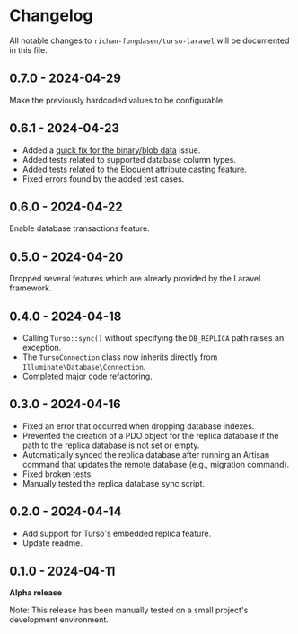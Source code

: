# Changelog

All notable changes to `richan-fongdasen/turso-laravel` will be documented in this file.

## 0.7.0 - 2024-04-29

Make the previously hardcoded values to be configurable.

## 0.6.1 - 2024-04-23

* Added a [quick fix for the binary/blob data](https://github.com/richan-fongdasen/turso-laravel/pull/4) issue.
* Added tests related to supported database column types.
* Added tests related to the Eloquent attribute casting feature.
* Fixed errors found by the added test cases.

## 0.6.0 - 2024-04-22

Enable database transactions feature.

## 0.5.0 - 2024-04-20

Dropped several features which are already provided by the Laravel framework.

## 0.4.0 - 2024-04-18

* Calling `Turso::sync()` without specifying the `DB_REPLICA` path raises an exception.
* The `TursoConnection` class now inherits directly from `Illuminate\Database\Connection`.
* Completed major code refactoring.

## 0.3.0 - 2024-04-16

* Fixed an error that occurred when dropping database indexes.
* Prevented the creation of a PDO object for the replica database if the path to the replica database is not set or empty.
* Automatically synced the replica database after running an Artisan command that updates the remote database (e.g., migration command).
* Fixed broken tests.
* Manually tested the replica database sync script.

## 0.2.0 - 2024-04-14

* Add support for Turso's embedded replica feature.
* Update readme.

## 0.1.0 - 2024-04-11

**Alpha release**

Note: This release has been manually tested on a small project's development environment.
